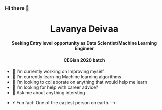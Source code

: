 ### Hi there 👋

<h1 align="center">Lavanya Deivaa</h1>
<h4 align="center">Seeking Entry level opportunity as Data Scientist/Machine Learning Engineer</h3>
<h4 align="center">CEGian 2020 batch</h3>


- 🔭 I’m currently working on Improving myself 
- 🌱 I’m currently learning Machine learning algorithms
- 👯 I’m looking to collaborate on anything that would help me learn
- 🤔 I’m looking for help with career advice?
- 💬 Ask me about anything intersting
<!-- - 📫 How to reach me: ...
- 😄 Pronouns: ... -->
- ⚡ Fun fact: One  of the caziest person on earth
-->

